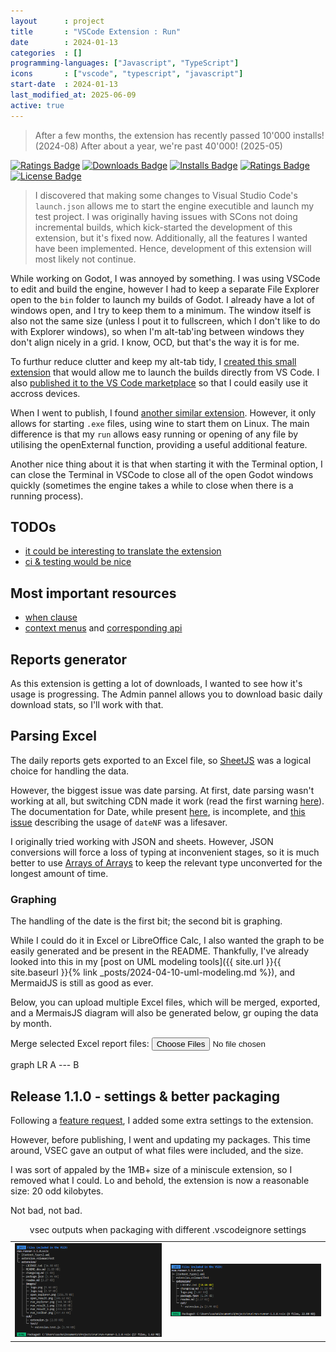 ```yaml
---
layout      : project
title       : "VSCode Extension : Run"
date        : 2024-01-13
categories  : []
programming-languages: ["Javascript", "TypeScript"]
icons       : ["vscode", "typescript", "javascript"]
start-date  : 2024-01-13
last_modified_at: 2025-06-09
active: true
---
```


> After a few months, the extension has recently passed 10'000 installs! (2024-08)
> After about a year, we're past 40'000! (2025-05)

[ext-url]: https://marketplace.visualstudio.com/items?itemName=hcommand.run-runner
[![Ratings Badge](https://img.shields.io/vscode-marketplace/v/hcommand.run-runner.svg)][ext-url]
[![Downloads Badge](https://img.shields.io/vscode-marketplace/d/hcommand.run-runner.svg)][ext-url]
[![Installs Badge](https://img.shields.io/vscode-marketplace/i/hcommand.run-runner.svg)][ext-url]
[![Ratings Badge](https://img.shields.io/vscode-marketplace/r/hcommand.run-runner.svg)][ext-url]
[![License Badge](https://img.shields.io/github/license/hubblecommand/run.svg?color=blue)](https://github.com/hubblecommand/run/blob/master/LICENSE)

> I discovered that making some changes to Visual Studio Code's `launch.json` allows me to start the engine executible and launch my test project. I was originally having issues with SCons not doing incremental builds, which kick-started the development of this extension, but it's fixed now. Additionally, all the features I wanted have been implemented. Hence, development of this extension will most likely not continue.

While working on Godot, I was annoyed by something. I was using VSCode to edit and build the engine, however I had to keep a separate File Explorer open to the `bin` folder to launch my builds of Godot. I already have a lot of windows open, and I try to keep them to a minimum. The window itself is also not the same size (unless I pout it to fullscreen, which I don't like to do with Explorer windows), so when I'm alt-tab'ing between windows they don't align nicely in a grid. I know, OCD, but that's the way it is for me.

To furthur reduce clutter and keep my alt-tab tidy, I [created this small extension](https://github.com/HubbleCommand/run) that would allow me to launch the builds directly from VS Code. I also [published it to the VS Code marketplace](https://marketplace.visualstudio.com/items?itemName=hcommand.run-runner) so that I could easily use it accross devices.

When I went to publish, I found [another similar extension](https://marketplace.visualstudio.com/items?itemName=HarryHopkinson.run-exe). However, it only allows for starting `.exe` files, using wine to start them on Linux. The main difference is that my `run` allows easy running or opening of any file by utilising the openExternal function, providing a useful additional feature.

Another nice thing about it is that when starting it with the Terminal option, I can close the Terminal in VSCode to close all of the open Godot windows quickly (sometimes the engine takes a while to close when there is a running process).

## TODOs
- [it could be interesting to translate the extension](https://www.npmjs.com/package/vscode-nls)
- [ci & testing would be nice](https://code.visualstudio.com/api/working-with-extensions/testing-extension)

## Most important resources
- [when clause](https://code.visualstudio.com/api/references/when-clause-contexts)
- [context menus](https://code.visualstudio.com/api/ux-guidelines/context-menus) and [corresponding api](https://code.visualstudio.com/api/references/contribution-points#contributes.menus)


## Reports generator
As this extension is getting a lot of downloads, I wanted to see how it's usage is progressing.
The Admin pannel allows you to download basic daily download stats, so I'll work with that.

## Parsing Excel
The daily reports gets exported to an Excel file, so [SheetJS](https://sheetjs.com/) was a logical choice for handling the data.

However, the biggest issue was date parsing.
At first, date parsing wasn't working at all, but switching CDN made it work (read the first warning [here](https://docs.sheetjs.com/docs/getting-started/installation/standalone/)).
The documentation for Date, while present [here](https://docs.sheetjs.com/docs/csf/features/dates/), is incomplete, and [this issue](https://git.sheetjs.com/sheetjs/sheetjs/issues/718) describing the usage of `dateNF` was a lifesaver.

I originally tried working with JSON and sheets.
However, JSON conversions will force a loss of typing at inconvenient stages, so it is much better to use [Arrays of Arrays](https://docs.sheetjs.com/docs/api/utilities/array/#array-of-arrays) to keep the relevant type unconverted for the longest amount of time.

### Graphing
The handling of the date is the first bit; the second bit is graphing.

While I could do it in Excel or LibreOffice Calc, I also wanted the graph to be easily generated and be present in the README.
Thankfully, I've already looked into this in my [post on UML modeling tools]({{ site.url }}{{ site.baseurl }}{% link _posts/2024-04-10-uml-modeling.md %}), and MermaidJS is still as good as ever.

Below, you can upload multiple Excel files, which will be merged, exported, and a MermaisJS diagram will also be generated below, gr
ouping the data by month.

<script lang="javascript" src="https://cdn.sheetjs.com/xlsx-0.20.3/package/dist/xlsx.full.min.js"></script>


Merge selected Excel report files:
<input type="file" id="report" name="reports" accept=".xlsx" multiple/>

<script type="module">
import mermaid from 'https://cdn.jsdelivr.net/npm/mermaid@11.2.1/+esm'

mermaid.initialize({
	startOnLoad: true,
	logLevel: "warn",
	seciurityLevel: "loose"
});

const standardOptions = {
	UTC: true, header: 0, blankrows: true, dateNF: 'dd"."mm"."yyyy'
}

function readDailyStats(file) {
	return new Promise((resolve) => {
		var reader = new FileReader();
		reader.onload = function(e) {
			var data = e.target.result;
			var wb = XLSX.read(data, {
				type: 'binary',
				cellDates: true,
				dense: true
			});
			console.log(wb)
			var statsSheet = wb.SheetNames[0]
			var arr = XLSX.utils.sheet_to_json(wb.Sheets[statsSheet], standardOptions);
			console.log("Array")
			console.log(arr)

			resolve(arr)
		};
		reader.onerror = function(ex) {
			console.log(ex);
		};
		reader.readAsBinaryString(file);
	})
}

function exportDailyStats(sheet) {
	const workbook = XLSX.utils.book_new();
	XLSX.utils.book_append_sheet(workbook, sheet, "Daily Stats");
	XLSX.writeFile(workbook, `Report - generated ${new Date().toISOString()}.xlsx`, { compression: true });
}

document.getElementById('report').onchange = async function() {
	var files = event.target.files
	console.log('Files:')
	console.log(files)
	var dates = []
	for (let file of files) {
		console.log(`loading file: ${file.name}`)
		const parsed = await readDailyStats(file)
		console.log(`loaded file: ${file.name}`)

		for (let entry of parsed) {
			const date = entry["Date(UTC)"]
			var found = dates.find(e => e[0].valueOf() === date.valueOf())

			if (found) {
				if (found.installs < entry["Install from VSCode"]) {
					found = [
						date,
						entry["Page Views"],
						entry["Install from VSCode"]
					]
					continue
				}
			}
			dates.push([
				date,
				entry["Page Views"],
				entry["Install from VSCode"]
			])
		}
	}

	dates.unshift(["Date", "Installs", "Views"])	//Add header row

	exportDailyStats(XLSX.utils.aoa_to_sheet(dates, standardOptions))

	dates.shift() //remove header

	var monthlyStats = []
	for (let date of dates) {
		const month = date[0].getUTCMonth()
		const year = date[0].getUTCFullYear()
		const id = `${year}-${month}`
		const found = monthlyStats.find(e => e[0] === id)

		if (found) {
			found[1] += date[1]
			found[2] += date[2]
			continue
		}
		monthlyStats.push([
			id,
			date[1],
			date[2]
		])
	}

	drawDiagram(monthlyStats.reverse());
}

const drawDiagram = async function (stats) {
    const graphElement = document.getElementById('report-graph');
	var graphDefinition = `
		xychart-beta
			title "Monthly Stats"
			x-axis [${stats.map((e) => e[0])}]
			y-axis "Downloads"
			line [${stats.map((e) => e[2])}]
		`
    const { svg } = await mermaid.render('gr', graphDefinition);
    graphElement.innerHTML = svg;
  };
</script>

<div id="report-graph" class="mermaid">
	graph LR
    A --- B
</div>

## Release 1.1.0 - settings & better packaging

Following a [feature request](https://github.com/HubbleCommand/run/issues/3), I added some extra settings to the extension.

However, before publishing, I went and updating my packages.
This time around, VSEC gave an output of what files were included, and the size.

I was sort of appaled by the 1MB+ size of a miniscule extension, so I removed what I could.
Lo and behold, the extension is now a reasonable size: 20 odd kilobytes.

Not bad, not bad.

<table>
	<tbody>
		<tr>
			<td><img src="/assets/images/vscodeignore_unclean.png"></td>
			<td><img src="/assets/images/vscodeignore_clean.png"></td>
		</tr>
	</tbody>
	<caption>
		vsec outputs when packaging with different .vscodeignore settings
	</caption>
</table>
